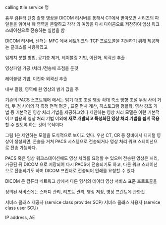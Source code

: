 calling ttile service 명


흉부 컴퓨터 단층 촬영 영상을 DICOM 리시버를 통해서 CT에서 받아오면 시리즈의 파일들을 읽어서 폐 영역을 분할하고 각각 의 여앙을 다시 다이콤으로 저장하여 임상 워크스테이션으로 전송하는 실험을 함

DICOM 리시버, 센더는 MFC 에서 네트워크의 TCP 프로토콜을 지원하기 위해 제공하는 클래스를 사용하였고

임계치 분할 방법, 공기층 제거, 레이블링 기법, 이진화, 외곽선 추출


영상파일 가공 /처리 /전송에 초점을 둔것

레이블링 기법, 이진화 외곽선 추출

내부 필링, 영역에 원 영상의 밝기 값을 주

기존의 PACS 소프트웨어 에서는 밝기 대조 조절
영상 확대 축소 방향 조절 두점 사이 거리, 두 점 사이의 각 측정 면적 평균 , 표준 편차 계산, 히스토그램 평활화, 영상 강조 기법 등 기본적인 영상 처리 기법을 제공하고있다
제안하는 영상 처리 모델은 이런 기본적이고 범용의 영상 처리 기법 이외에 **새로 개발되고 특성화된 영상 처리 기법을 쉽게 적용**할 수 있도록 하는 것이 목적이다

그림 1은 제안하는 모델을 도식적으로 보이고 있다. 우선 CT, CR 등 장비에서 디지털 영상이 생성되면, 콘솔을 거쳐 PACS 시스템으로 전송되거나 
영상 처리 워크 스테이션으로 전송 가능하다.

PACS 혹은 임상 워크스테이션에도 영상 처리를 요청할 수 있으며 전송된 영상은 처리, 가공된 뒤 DICOM 으로 저장되어 다시 PACS에 전송되기도 하고, 다른 워크 스테이션으로 전송되기도 하며
DICOM 프린터로 전송되어 인쇄를 요청할 수 있다

DICOM 은 컴퓨터 네트워크 상에서 다른 형식의 데이터 영상 서비스 표준 프로토콜을 

정의된 서비스에는 스터디 관리, 리포트 관리, 영상 저장, 영상 프린트에 관한것

서비스 클래스 제공자 (service class provider SCP)
서비스 클래스 사용자 (service class user SCU)

IP address, AE 